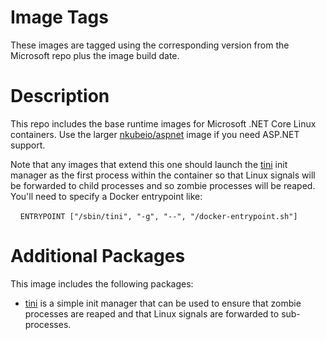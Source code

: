 # Image Tags

These images are tagged using the corresponding version from the Microsoft repo plus the image build date.

# Description

This repo includes the base runtime images for Microsoft .NET Core Linux containers.  Use the larger [nkubeio/aspnet](https://hub.docker.com/r/nkubeio/aspnet/) image if you need ASP.NET support.

Note that any images that extend this one should launch the [tini](https://github.com/krallin/tini) init manager as the first process within the container so that Linux signals will be forwarded to child processes and so zombie processes will be reaped.  You'll need to specify a Docker entrypoint like:

&nbsp;&nbsp;&nbsp;&nbsp;`ENTRYPOINT ["/sbin/tini", "-g", "--", "/docker-entrypoint.sh"]`

# Additional Packages

This image includes the following packages:

* [tini](https://github.com/krallin/tini) is a simple init manager that can be used to ensure that zombie processes are reaped and that Linux signals are forwarded to sub-processes.
